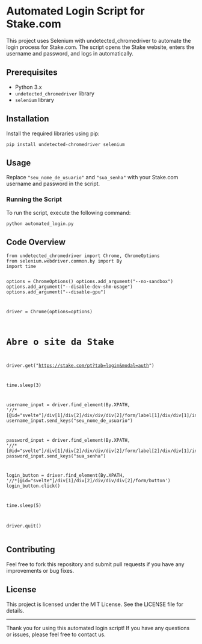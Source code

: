 <h1>Automated Login Script for Stake.com</h1>
<p>This project uses Selenium with undetected_chromedriver to automate the login process for Stake.com. The script opens the Stake website, enters the username and password, and logs in automatically.</p>

<h2>Prerequisites</h2>
<ul>
    <li>Python 3.x</li>
    <li><code>undetected_chromedriver</code> library</li>
    <li><code>selenium</code> library</li>
</ul>

<h2>Installation</h2>
<p>Install the required libraries using pip:</p>
<pre><code>pip install undetected-chromedriver selenium</code></pre>

<h2>Usage</h2>
<p>Replace <code>"seu_nome_de_usuario"</code> and <code>"sua_senha"</code> with your Stake.com username and password in the script.</p>

<h3>Running the Script</h3>
<p>To run the script, execute the following command:</p>
<pre><code>python automated_login.py</code></pre>

<h2>Code Overview</h2>
<pre><code>from undetected_chromedriver import Chrome, ChromeOptions
from selenium.webdriver.common.by import By
import time

options = ChromeOptions()
options.add_argument("--no-sandbox")
options.add_argument("--disable-dev-shm-usage")
options.add_argument("--disable-gpu")

driver = Chrome(options=options)

# Abre o site da Stake
driver.get("https://stake.com/pt?tab=login&modal=auth")

time.sleep(3)

username_input = driver.find_element(By.XPATH, '//*[@id="svelte"]/div[1]/div[2]/div/div/div[2]/form/label[1]/div/div[1]/input')
username_input.send_keys("seu_nome_de_usuario")

password_input = driver.find_element(By.XPATH, '//*[@id="svelte"]/div[1]/div[2]/div/div/div[2]/form/label[2]/div/div[1]/input')
password_input.send_keys("sua_senha")

login_button = driver.find_element(By.XPATH, '//*[@id="svelte"]/div[1]/div[2]/div/div/div[2]/form/button')
login_button.click()

time.sleep(5)

driver.quit()</code></pre>

<h2>Contributing</h2>
<p>Feel free to fork this repository and submit pull requests if you have any improvements or bug fixes.</p>

<h2>License</h2>
<p>This project is licensed under the MIT License. See the LICENSE file for details.</p>

<hr>
<p>Thank you for using this automated login script! If you have any questions or issues, please feel free to contact us.</p>
